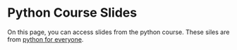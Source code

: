 # Python Course Slides

On this page, you can access slides from the python course. These siles are from [python for everyone](https://www.py4e.com/).